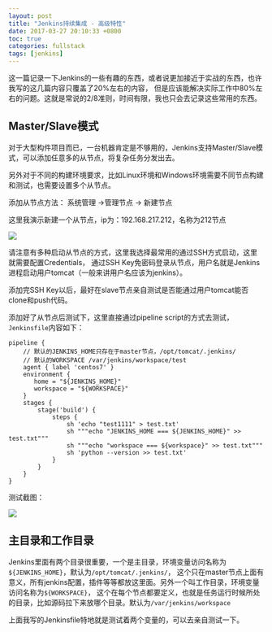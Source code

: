 ```yaml
---
layout: post
title: "Jenkins持续集成 - 高级特性"
date: 2017-03-27 20:10:33 +0800
toc: true
categories: fullstack
tags: [jenkins]
---
```


这一篇记录一下Jenkins的一些有趣的东西，或者说更加接近于实战的东西，也许我写的这几篇内容只覆盖了20%左右的内容，
但是应该能解决实际工作中80%左右的问题。这就是常说的2/8准则，时间有限，我也只会去记录这些常用的东西。<!--more-->

## Master/Slave模式

对于大型构件项目而已，一台机器肯定是不够用的，Jenkins支持Master/Slave模式，可以添加任意多的从节点，将复杂任务分发出去。

另外对于不同的构建环境要求，比如Linux环境和Windows环境需要不同节点构建和测试，也需要设置多个从节点。

添加从节点方法：
系统管理 ->管理节点 -> 新建节点

这里我演示新建一个从节点，ip为：192.168.217.212，名称为212节点

![](https://xnstatic-1253397658.file.myqcloud.com/jenkins32.png)

请注意有多种启动从节点的方式，这里我选择最常用的通过SSH方式启动，这里就需要配置Credentials，
通过SSH Key免密码登录从节点，用户名就是Jenkins进程启动用户tomcat（一般来讲用户名应该为jenkins）。

添加完SSH Key以后，最好在slave节点亲自测试是否能通过用户tomcat能否clone和push代码。

添加好了从节点后测试下，这里直接通过pipeline script的方式去测试，`Jenkinsfile`内容如下：
```
pipeline {
    // 默认的JENKINS_HOME只存在于master节点，/opt/tomcat/.jenkins/
    // 默认的WORKSPACE /var/jenkins/workspace/test
    agent { label 'centos7' }
    environment {
       home = "${JENKINS_HOME}"
       workspace = "${WORKSPACE}"
    }
    stages {
        stage('build') {
            steps {
                sh 'echo "test1111" > test.txt'
                sh """echo "JENKINS_HOME === ${JENKINS_HOME}" >> test.txt"""
                sh """echo "workspace === ${workspace}" >> test.txt"""
                sh 'python --version >> test.txt'
            }
        }
    }
}
```

测试截图：

![](https://xnstatic-1253397658.file.myqcloud.com/jenkins33.png)

## 主目录和工作目录

Jenkins里面有两个目录很重要，一个是主目录，环境变量访问名称为`${JENKINS_HOME}`，默认为`/opt/tomcat/.jenkins/`，
这个只在master节点上面有意义，所有jenkins配置，插件等等都放这里面。另外一个叫工作目录，环境变量访问名称为`${WORKSPACE}`，
这个在每个节点都要定义，也就是任务运行时候所处的目录，比如源码拉下来放哪个目录。默认为`/var/jenkins/workspace`

上面我写的Jenkinsfile特地就是测试着两个变量的，可以去亲自测试一下。



